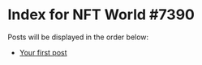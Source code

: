 # Index for NFT World #7390
Posts will be displayed in the order below:

- [Your first post](./001-first.md)

